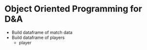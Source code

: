 # Object Oriented Programming for D&A

* Build dataframe of match data
* Build dataframe of players 
  - player
